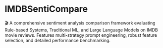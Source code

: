 # IMDBSentiCompare
🎬 A comprehensive sentiment analysis comparison framework evaluating Rule-based Systems, Traditional ML, and Large Language Models on IMDB movie reviews. Features multi-strategy prompt engineering, robust feature selection, and detailed performance benchmarking.
